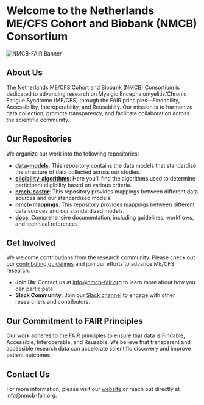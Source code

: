 # Welcome to the Netherlands ME/CFS Cohort and Biobank (NMCB) Consortium

![NMCB-FAIR Banner](https://avatars.githubusercontent.com/u/161479607?s=200&v=4)  <!-- Add a URL to your banner image -->

## About Us

The Netherlands ME/CFS Cohort and Biobank (NMCB) Consortium is dedicated to advancing research on Myalgic Encephalomyelitis/Chronic Fatigue Syndrome (ME/CFS) through the FAIR principles—Findability, Accessibility, Interoperability, and Reusability. Our mission is to harmonize data collection, promote transparency, and facilitate collaboration across the scientific community.

## Our Repositories

We organize our work into the following repositories:

- **[data-models](https://github.com/NMCB-FAIR/NMCB-data-models)**: This repository contains the data models that standardize the structure of data collected across our studies.
- **[eligibility-algorithms](https://github.com/NMCB-FAIR/NMCB-eligibility-algorithms)**: Here you'll find the algorithms used to determine participant eligibility based on various criteria.
- **[nmcb-castor](https://github.com/NMCB-FAIR/NMCB-mappings)**: This repository provides mappings between different data sources and our standardized models.
- **[nmcb-mappings](https://github.com/NMCB-FAIR/NMCB-mappings)**: This repository provides mappings between different data sources and our standardized models.
- **[docs](https://github.com/NMCB-FAIR/NMCB-documentation)**: Comprehensive documentation, including guidelines, workflows, and technical references.

## Get Involved

We welcome contributions from the research community. Please check out our [contributing guidelines](https://github.com/NMCB-FAIR/NMCB-documentation/blob/main/CONTRIBUTING.md) and join our efforts to advance ME/CFS research.

- **Join Us**: Contact us at [info@nmcb-fair.org](mailto:info@nmcb-fair.org) to learn more about how you can participate.
- **Slack Community**: Join our [Slack channel](https://join.slack.com/t/nmcb-fair/shared_invite/xyz) to engage with other researchers and contributors.

## Our Commitment to FAIR Principles

Our work adheres to the FAIR principles to ensure that data is Findable, Accessible, Interoperable, and Reusable. We believe that transparent and accessible research data can accelerate scientific discovery and improve patient outcomes.

## Contact Us

For more information, please visit our [website](https://www.nmcb-fair.org) or reach out directly at [info@nmcb-fair.org](mailto:info@nmcb-fair.org).
